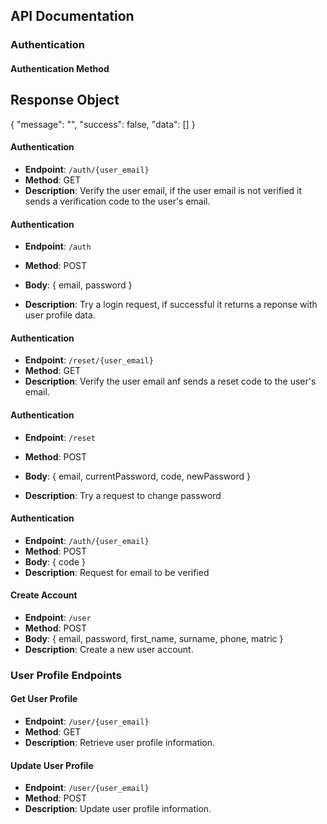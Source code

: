 

## API Documentation

### Authentication

#### Authentication Method


## Response Object
{
      "message": "",
  "success": false,
  "data": []
}



#### Authentication
- **Endpoint**: `/auth/{user_email}`
- **Method**: GET
- **Description**: Verify the user email, if the user email is not verified it sends a verification code to the user's email.







#### Authentication
- **Endpoint**: `/auth`
- **Method**: POST
- **Body**: {
    email, password
}

- **Description**: Try a login request, if successful it returns a reponse with user profile data.




#### Authentication
- **Endpoint**: `/reset/{user_email}`
- **Method**: GET
- **Description**: Verify the user email anf sends a reset code to the user's email.






#### Authentication
- **Endpoint**: `/reset`
- **Method**: POST
- **Body**: {
 email, currentPassword, code, newPassword
}

- **Description**: Try a request to change password



#### Authentication
- **Endpoint**: `/auth/{user_email}`
- **Method**: POST
- **Body**: {
    code
}
- **Description**: Request for email to be verified










#### Create Account

- **Endpoint**: `/user`
- **Method**: POST
- **Body**: {
email, password, first_name, surname, phone, matric 
}
- **Description**: Create a new user account.






### User Profile Endpoints

#### Get User Profile

- **Endpoint**: `/user/{user_email}`
- **Method**: GET
- **Description**: Retrieve user profile information.




#### Update User Profile

- **Endpoint**: `/user/{user_email}`
- **Method**: POST
- **Description**: Update user profile information.

